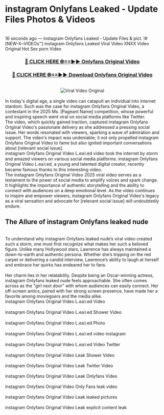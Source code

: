 # instagram Onlyfans Leaked - Update Files Photos & Videos 
<br>
16 seconds ago — instagram Onlyfans Leaked - Update Files & pict. !#[NEW-X~VIDEOs™] instagram Onlyfans Leaked Viral Video XNXX Video Original Hot Sex porn Video
<br>
<div align="center">
<h3><a href="http://freeplayer.one?title=instagram&ref=25OR" rel="nofollow">🔴 CLICK HERE 🌐==►► Onlyfans Original Video</a></h3>
<h3><a href="http://freeplayer.one?title=instagram&ref=25OR" rel="nofollow">🔴 CLICK HERE 🌐==►► Download Onlyfans Original Video</a></h3>
<br>
<a href="http://freeplayer.one?title=instagram&ref=25OR" rel="nofollow" data-target="animated-image.originalLink"><img src="https://i.ibb.co.com/xMMVF88/686577567.gif" alt="Viral Video Original" style="max-width: 100%; display: inline-block;" data-target="animated-image.originalImage"></a>
</div>
<br>
In today's digital age, a single video can catapult an individual into internet stardom. Such was the case for instagram Onlyfans Original Video, a contestant in the 2025 Ms. [Pageant Name] competition, whose powerful and inspiring speech went viral on social media platforms like Twitter.
<br>
The video, which quickly gained traction, captured instagram Onlyfans Original Video's passionate delivery as she addressed a pressing social issue. Her words resonated with viewers, sparking a wave of admiration and support. The video's impact was undeniable; it not only propelled instagram Onlyfans Original Video to fame but also ignited important conversations about [relevant social issue].
<br>
instagram Onlyfans Original Video L.ea𝚔ed video took the internet by storm and amazed viewers on various social media platforms. instagram Onlyfans Original Video L.ea𝚔ed, a young and talented digital creator, recently became famous thanks to this interesting video.
<br>
The instagram Onlyfans Original Video 2025 viral video serves as a testament to the power of social media to amplify voices and spark change. It highlights the importance of authentic storytelling and the ability to connect with audiences on a deep emotional level. As the video continues to inspire and empower viewers, instagram Onlyfans Original Video's legacy as a viral sensation and advocate for [relevant social issue] will undoubtedly endure.
<br>
<h2>The Allure of instagram Onlyfans leaked nude</h2>
<br>
To understand why instagram Onlyfans leaked nude’s viral video created such a storm, one must first recognize what makes her such a beloved figure. Unlike many Hollywood stars, Lawrence has always maintained a down-to-earth and authentic persona. Whether she’s tripping on the red carpet or delivering a candid interview, Lawrence’s ability to laugh at herself and embrace her quirks has endeared her to fans.
<br><br>
Her charm lies in her relatability. Despite being an Oscar-winning actress, instagram Onlyfans leaked nude feels approachable. She often comes across as the "girl next door" with whom audiences can easily connect. Her off-screen antics, paired with her strong screen presence, have made her a favorite among moviegoers and the media alike.
<br>
instagram Onlyfans Original Video L.ea𝚔ed Video
<br><br>
instagram Onlyfans Original Video L.ea𝚔ed Shower Video
<br><br>
instagram Onlyfans Original Video L.ea𝚔ed Photo
<br><br>
instagram Onlyfans Original Video L.ea𝚔ed video instagram
<br><br>
instagram Onlyfans Original Video L.ea𝚔ed Video Twitter
<br><br>
instagram Onlyfans Original Video Leak Shower Video
<br><br>
instagram Onlyfans Original Video Leak Twitter Video
<br><br>
instagram Onlyfans Original Video Leak Onlyfans Video
<br><br>
instagram Onlyfans Original Video Only Fans leak video
<br><br>
instagram Onlyfans Original Video Leak leaked pictures
<br><br>
instagram Onlyfans Original Video Leak explicit content leak